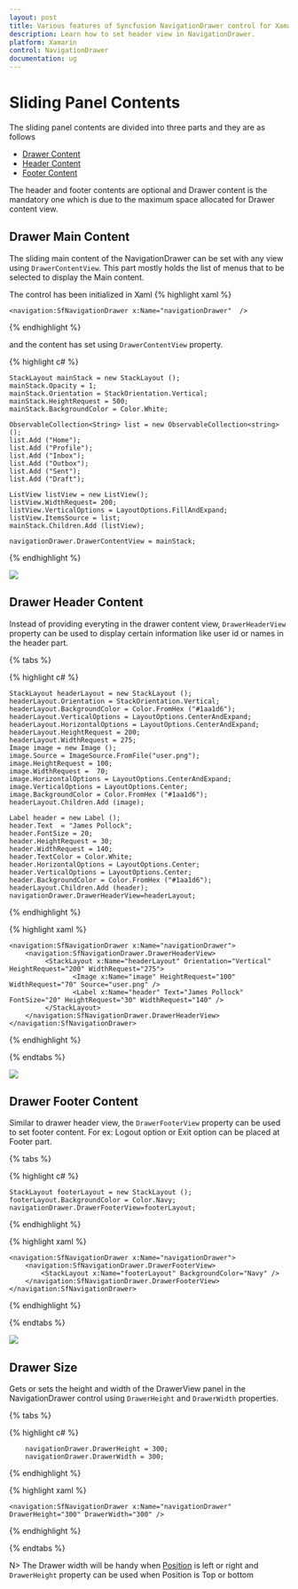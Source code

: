 ```yaml
---
layout: post
title: Various features of Syncfusion NavigationDrawer control for Xamarin.Forms
description: Learn how to set header view in NavigationDrawer.
platform: Xamarin
control: NavigationDrawer
documentation: ug
---
```



# Sliding Panel Contents

The sliding panel contents are divided into three parts and they are as follows
	
* [Drawer Content](#Drawer-Main-Content)
* [Header Content](#Drawer-Header-Content) 
* [Footer Content](#Drawer-Footer-Content)
		
The header and footer contents are optional and Drawer content is the mandatory one which is due to the maximum space allocated for Drawer content view.
		
## Drawer Main Content

The sliding main content of the NavigationDrawer can be set with any view using `DrawerContentView`. This part mostly holds the list of menus that to be selected to display the Main content.

The control has been initialized in Xaml
{% highlight xaml %}

    <navigation:SfNavigationDrawer x:Name="navigationDrawer"  />
	
{% endhighlight %}

and the content has set using `DrawerContentView` property.

{% highlight c# %}

	StackLayout mainStack = new StackLayout ();
	mainStack.Opacity = 1;
	mainStack.Orientation = StackOrientation.Vertical;
	mainStack.HeightRequest = 500;
	mainStack.BackgroundColor = Color.White;

	ObservableCollection<String> list = new ObservableCollection<string> ();
	list.Add ("Home");
	list.Add ("Profile");
	list.Add ("Inbox");
	list.Add ("Outbox");
    list.Add ("Sent");
	list.Add ("Draft");

	ListView listView = new ListView();
	listView.WidthRequest= 200;
	listView.VerticalOptions = LayoutOptions.FillAndExpand;
	listView.ItemsSource = list;
	mainStack.Children.Add (listView);
            
    navigationDrawer.DrawerContentView = mainStack;
  
{% endhighlight %}

![](images/DrawerContentView.png)

## Drawer Header Content


Instead of providing everyting in the drawer content view, `DrawerHeaderView` property can be used to display certain information like user id or names in the header part.

{% tabs %}

{% highlight c# %}

	StackLayout headerLayout = new StackLayout ();
	headerLayout.Orientation = StackOrientation.Vertical;
	headerLayout.BackgroundColor = Color.FromHex ("#1aa1d6");
	headerLayout.VerticalOptions = LayoutOptions.CenterAndExpand;
	headerLayout.HorizontalOptions = LayoutOptions.CenterAndExpand;
	headerLayout.HeightRequest = 200;
	headerLayout.WidthRequest = 275;
	Image image = new Image ();
	image.Source = ImageSource.FromFile("user.png");
	image.HeightRequest = 100;
	image.WidthRequest =  70;
	image.HorizontalOptions = LayoutOptions.CenterAndExpand;
	image.VerticalOptions = LayoutOptions.Center;
	image.BackgroundColor = Color.FromHex ("#1aa1d6");
	headerLayout.Children.Add (image);

	Label header = new Label ();
	header.Text  = "James Pollock";
    header.FontSize = 20;
	header.HeightRequest = 30;
	header.WidthRequest = 140;
	header.TextColor = Color.White;
	header.HorizontalOptions = LayoutOptions.Center;
	header.VerticalOptions = LayoutOptions.Center;
	header.BackgroundColor = Color.FromHex ("#1aa1d6");
	headerLayout.Children.Add (header);			
	navigationDrawer.DrawerHeaderView=headerLayout;
  
{% endhighlight %}

{% highlight xaml %}
    
    <navigation:SfNavigationDrawer x:Name="navigationDrawer">
        <navigation:SfNavigationDrawer.DrawerHeaderView>
             <StackLayout x:Name="headerLayout" Orientation="Vertical" HeightRequest="200" WidthRequest="275">
                    <Image x:Name="image" HeightRequest="100" WidthRequest="70" Source="user.png" />
                    <Label x:Name="header" Text="James Pollock" FontSize="20" HeightRequest="30" WidthRequest="140" /> 
             </StackLayout>
        </navigation:SfNavigationDrawer.DrawerHeaderView>
    </navigation:SfNavigationDrawer>
{% endhighlight %}

{% endtabs %}

![](images/DrawerHeaderView.png)

## Drawer Footer Content

Similar to drawer header view, the `DrawerFooterView` property can be used to set footer content. For ex: Logout option or Exit option can be placed at Footer part. 

{% tabs %}

{% highlight c# %}

	StackLayout footerLayout = new StackLayout ();
	footerLayout.BackgroundColor = Color.Navy;		
    navigationDrawer.DrawerFooterView=footerLayout;
  
{% endhighlight %}

{% highlight xaml %}

	<navigation:SfNavigationDrawer x:Name="navigationDrawer">
        <navigation:SfNavigationDrawer.DrawerFooterView>
            <StackLayout x:Name="footerLayout" BackgroundColor="Navy" />           
        </navigation:SfNavigationDrawer.DrawerFooterView>
 	</navigation:SfNavigationDrawer>
	
{% endhighlight %}

{% endtabs %}


![](images/DrawerFooterView.png)


## Drawer Size

Gets or sets the height and width of the DrawerView panel in the NavigationDrawer control using `DrawerHeight` and `DrawerWidth` properties.

{% tabs %}

{% highlight c# %}
        
        navigationDrawer.DrawerHeight = 300;
        navigationDrawer.DrawerWidth = 300;
  
{% endhighlight %}

{% highlight xaml %} 

	<navigation:SfNavigationDrawer x:Name="navigationDrawer" DrawerHeight="300" DrawerWidth="300" />
	
{% endhighlight %}

{% endtabs %}

N> The Drawer width will be handy when [Position](/xamarin-docs/Xamarin/SfNavigationDrawer/Configuring-The-Drawer-In-Different-Sides ("Configuring The Drawer In Different Sides")) is left or right and `DrawerHeight` property can be used when Position is Top or bottom
